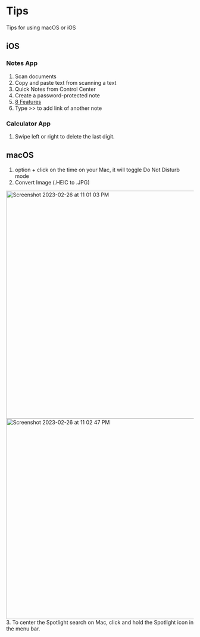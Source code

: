 # Tips
Tips for using macOS or iOS

## iOS
### Notes App
1. Scan documents
2. Copy and paste text from scanning a text
3. Quick Notes from Control Center
4. Create a password-protected note
5. [8 Features](https://x.com/mhauken/status/1619334514060443648?s=20)
6. Type >> to add link of another note

### Calculator App
1. Swipe left or right to delete the last digit.

## macOS
1. option + click on the time on your Mac, it will toggle Do Not Disturb mode
2. Convert Image (.HEIC to .JPG)
  <img width="610" alt="Screenshot 2023-02-26 at 11 01 03 PM" src="https://user-images.githubusercontent.com/28954046/221415190-740e2d36-a7ce-4a30-b17c-cc8d31d0f54c.png">
  <img width="538" alt="Screenshot 2023-02-26 at 11 02 47 PM" src="https://user-images.githubusercontent.com/28954046/221415244-229bc1f4-7deb-41df-b1f5-cd23daa4f050.png">
3. To center the Spotlight search on Mac, click and hold the Spotlight icon in the menu bar.
